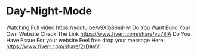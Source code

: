 # Day-Night-Mode
Watching Full video https://youtu.be/v9Xlb86mI-M
Do You Want Build Your Own Website Check The Link https://www.fiverr.com/share/vz78lA
Do You Have Essue For your website Feel free drop your message Here: https://www.fiverr.com/share/2rDAVV
